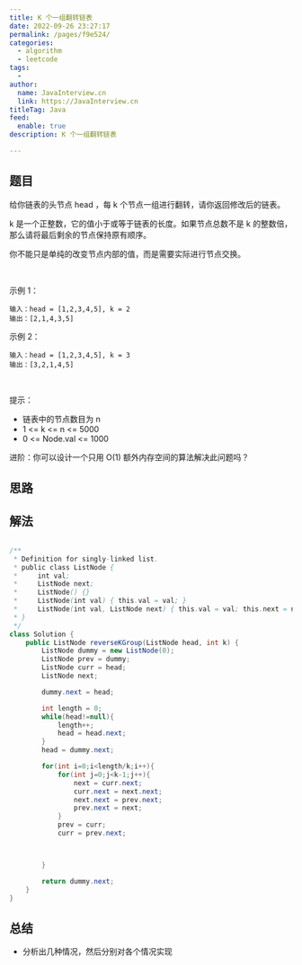 ```yaml
---
title: K 个一组翻转链表
date: 2022-09-26 23:27:17
permalink: /pages/f9e524/
categories:
  - algorithm
  - leetcode
tags:
  - 
author: 
  name: JavaInterview.cn
  link: https://JavaInterview.cn
titleTag: Java
feed:
  enable: true
description: K 个一组翻转链表

---
```



## 题目

给你链表的头节点 head ，每 k 个节点一组进行翻转，请你返回修改后的链表。

k 是一个正整数，它的值小于或等于链表的长度。如果节点总数不是 k 的整数倍，那么请将最后剩余的节点保持原有顺序。

你不能只是单纯的改变节点内部的值，而是需要实际进行节点交换。

 

示例 1：


    输入：head = [1,2,3,4,5], k = 2
    输出：[2,1,4,3,5]
示例 2：



    输入：head = [1,2,3,4,5], k = 3
    输出：[3,2,1,4,5]
 

提示：
- 链表中的节点数目为 n
- 1 <= k <= n <= 5000
- 0 <= Node.val <= 1000

进阶：你可以设计一个只用 O(1) 额外内存空间的算法解决此问题吗？



## 思路



## 解法
```java

/**
 * Definition for singly-linked list.
 * public class ListNode {
 *     int val;
 *     ListNode next;
 *     ListNode() {}
 *     ListNode(int val) { this.val = val; }
 *     ListNode(int val, ListNode next) { this.val = val; this.next = next; }
 * }
 */
class Solution {
    public ListNode reverseKGroup(ListNode head, int k) {
        ListNode dummy = new ListNode(0);
        ListNode prev = dummy;
        ListNode curr = head;
        ListNode next;

        dummy.next = head;

        int length = 0;
        while(head!=null){
            length++;
            head = head.next;
        }
        head = dummy.next;

        for(int i=0;i<length/k;i++){
            for(int j=0;j<k-1;j++){
                next = curr.next;
                curr.next = next.next;
                next.next = prev.next;
                prev.next = next;
            }
            prev = curr;
            curr = prev.next;



        }

        return dummy.next;
    }
}
```

## 总结

- 分析出几种情况，然后分别对各个情况实现 
